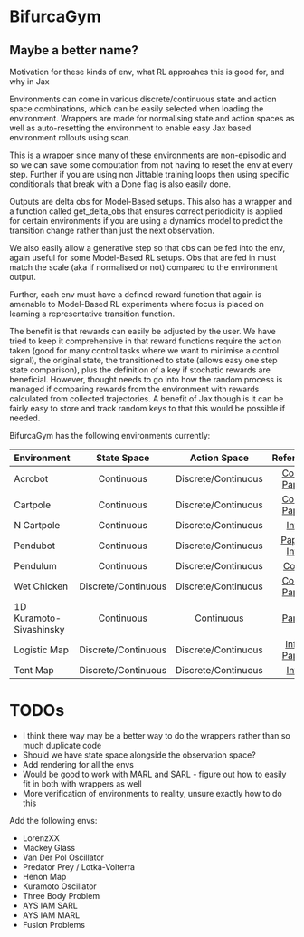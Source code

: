 # BifurcaGym

## Maybe a better name?

Motivation for these kinds of env, what RL approahes this is good for, and why in Jax

Environments can come in various discrete/continuous state and action space combinations, which can be easily selected 
when loading the environment. Wrappers are made for normalising state and action spaces as well as auto-resetting the 
environment to enable easy Jax based environment rollouts using scan. 

This is a wrapper since many of these environments are non-episodic and so we can save some computation from not having
to reset the env at every step. Further if you are using non Jittable training loops then using specific conditionals 
that break with a Done flag is also easily done.

Outputs are delta obs for Model-Based setups. This also has a wrapper and a function called get_delta_obs that ensures 
correct periodicity is applied for certain environments if you are using a dynamics model to predict the transition 
change rather than just the next observation.

We also easily allow a generative step so that obs can be fed into the env, again useful for some Model-Based RL setups.
Obs that are fed in must match the scale (aka if normalised or not) compared to the environment output.

Further, each env must have a defined reward function that again is amenable to Model-Based RL experiments where focus 
is placed on learning a representative transition function.

The benefit is that rewards can easily be adjusted by the user. We have tried to keep it comprehensive in that reward 
functions require the action taken (good for many control tasks where we want to minimise a control signal), the 
original state, the transitioned to state (allows easy one step state comparison), plus the definition of a key if 
stochatic rewards are beneficial. However, thought needs to go into how the random process is managed if comparing 
rewards from the environment with rewards calculated from collected trajectories. A benefit of Jax though is it can be 
fairly easy to store and track random keys to that this would be possible if needed.

BifurcaGym has the following environments currently:

| Environment             |     State Space     |    Action Space     |                                                                                            Reference                                                                                             |
|:------------------------|:-------------------:|:-------------------:|:------------------------------------------------------------------------------------------------------------------------------------------------------------------------------------------------:|
| Acrobot                 |     Continuous      | Discrete/Continuous |         [Code](https://github.com/RobertTLange/gymnax/blob/main/gymnax/environments/classic_control/acrobot.py); [Paper](http://users.cms.caltech.edu/~murray/preprints/erl-M91-46.pdf)          |
| Cartpole                |     Continuous      | Discrete/Continuous |                                      [Code](https://github.com/fusion-ml/trajectory-information-rl); [Paper](https://ieeexplore.ieee.org/document/6313077)                                       |
| N Cartpole              |     Continuous      | Discrete/Continuous |                                                       [Info](https://sharpneat.sourceforge.io/research/cart-pole/cart-pole-equations.html)                                                       |
| Pendubot                |     Continuous      | Discrete/Continuous |                                        [Paper](https://link.springer.com/chapter/10.1007/BFb0015081); [Info](https://underactuated.mit.edu/acrobot.html)                                         |
| Pendulum                |     Continuous      | Discrete/Continuous |                                                                  [Code](https://github.com/fusion-ml/trajectory-information-rl)                                                                  |
| Wet Chicken             | Discrete/Continuous | Discrete/Continuous| [Code](https://github.com/LAVA-LAB/improved_spi/blob/main/wetChicken.py); [Paper](https://www.tu-ilmenau.de/fileadmin/Bereiche/IA/neurob/Publikationen/conferences_int/2009/Hans-ICANN-2009.pdf) |
| 1D Kuramoto-Sivashinsky | Continuous | Continuous|                                                              [Paper](https://royalsocietypublishing.org/doi/10.1098/rspa.2019.0351)                                                              |
| Logistic Map            | Discrete/Continuous | Discrete/Continuous |            [Info](https://blbadger.github.io/logistic-map.html#mjx-eqn-eq1); [Paper](https://pubs.aip.org/aip/cha/article/9/3/775/136623/Optimal-chaos-control-through-reinforcement)            |
| Tent Map                | Discrete/Continuous | Discrete/Continuous |                                                                          [Info](https://en.wikipedia.org/wiki/Tent_map)                                                                          |







# TODOs

- I think there way may be a better way to do the wrappers rather than so much duplicate code
- Should we have state space alongside the observation space?
- Add rendering for all the envs 
- Would be good to work with MARL and SARL - figure out how to easily fit in both with wrappers as well
- More verification of environments to reality, unsure exactly how to do this

Add the following envs:
- LorenzXX
- Mackey Glass
- Van Der Pol Oscillator
- Predator Prey / Lotka-Volterra
- Henon Map
- Kuramoto Oscillator
- Three Body Problem
- AYS IAM SARL
- AYS IAM MARL
- Fusion Problems